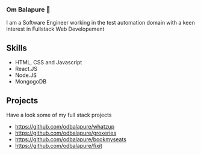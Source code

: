 ### Om Balapure 👋

I am a Software Engineer working in the test automation domain with a keen interest in Fullstack Web Developement

## Skills
- HTML, CSS and Javascript
- React.JS
- Node.JS
- MongogoDB

## Projects
Have a look some of my full stack projects
- https://github.com/odbalapure/whatzup
- https://github.com/odbalapure/groxeries
- https://github.com/odbalapure/bookmyseats
- https://github.com/odbalapure/fixit

<!--
**odbalapure/odbalapure** is a ✨ _special_ ✨ repository because its `README.md` (this file) appears on your GitHub profile.

Here are some ideas to get you started:

- 🔭 I’m currently working on ... a side project
- 🌱 I’m currently learning ... MERN stack
- 💬 Ask me about ... Anything
- 📫 How to reach me: ... ombalapure@outlook.com
- 😄 Pronouns: ... He/Him
- ⚡ Fun fact: ...
-->


